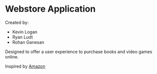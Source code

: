 # Webstore Application
Created by:
* Kevin Logan
* Ryan Ludt
* Rohan Ganesan

Designed to offer a user experience to purchase books and video games online.

Inspired by [Amazon](http://www.amazon.com)

